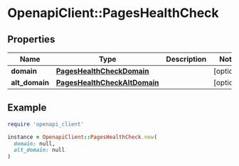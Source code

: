 # OpenapiClient::PagesHealthCheck

## Properties

| Name | Type | Description | Notes |
| ---- | ---- | ----------- | ----- |
| **domain** | [**PagesHealthCheckDomain**](PagesHealthCheckDomain.md) |  | [optional] |
| **alt_domain** | [**PagesHealthCheckAltDomain**](PagesHealthCheckAltDomain.md) |  | [optional] |

## Example

```ruby
require 'openapi_client'

instance = OpenapiClient::PagesHealthCheck.new(
  domain: null,
  alt_domain: null
)
```

